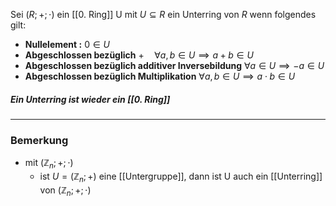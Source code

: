Sei $(R;+;\cdot)$ ein [[0. Ring]]
U mit $U \subseteq R$ ein Unterring von $R$ wenn folgendes gilt:
- **Nullelement :** $0 \in U$
- **Abgeschlossen bezüglich** $+ \quad \forall a,b \in U \implies a+b \in U$
- **Abgeschlossen bezüglich additiver Inversebildung** $\forall a \in U\implies-a \in U$
- **Abgeschlossen bezüglich Multiplikation** $\forall a,b \in U \implies a\cdot b \in U$


##### Ein Unterring ist wieder ein [[0. Ring]]

---
### Bemerkung
- mit $(\mathbb{Z}_{n};+; \cdot)$
	- ist $U=(\mathbb{Z}_{n};+)$ eine [[Untergruppe]], dann ist U auch ein [[Unterring]] von $(\mathbb{Z}_{n};+; \cdot)$
	